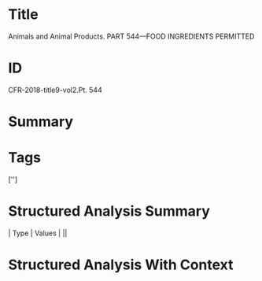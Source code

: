 # Title

 Animals and Animal Products. PART 544—FOOD INGREDIENTS PERMITTED


# ID

 CFR-2018-title9-vol2.Pt. 544


# Summary




# Tags

['']


# Structured Analysis Summary

| Type   | Values   |
||


# Structured Analysis With Context

 



